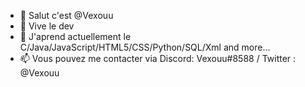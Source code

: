 - 👋 Salut c'est @Vexouu
- 👀 Vive le dev 
- 🌱 J'aprend actuellement le C/Java/JavaScript/HTML5/CSS/Python/SQL/Xml and more...
- 📫 Vous pouvez me contacter via Discord: Vexouu#8588 / Twitter : @Vexouu 

<!---
Vexouu/Vexouu is a ✨ special ✨ repository because its `README.md` (this file) appears on your GitHub profile.
You can click the Preview link to take a look at your changes.
--->
